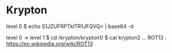 # Krypton

level 0
$ echo S1JZUFRPTklTR1JFQVQ= | base64 -d

level 0 -> level 1
$ cd /krypton/krypton1/
$ cat krypton2
...
ROT13 : https://en.wikipedia.org/wiki/ROT13
